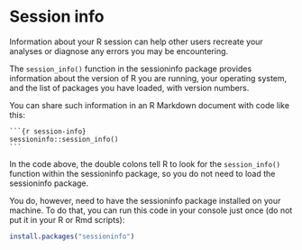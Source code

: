 # Session info

<!-- 
The code chunk example below requires strange formatting to get it to show
That formatting causes the copy button to be hidden
This next css code chunk makes the copy button visible
I'm still not sure how to make it visible only on hover
-->

<style type="text/css">
main div pre .copy button {
  visibility: visible;
}
</style>

Information about your R session  can help other users recreate your analyses or diagnose any errors you may be encountering.

The `session_info()` function in the sessioninfo package provides information about the version of R you are running, your operating system, and the list of packages you have loaded, with version numbers.

You can share such information in an R Markdown document with code like this:

````
```{r session-info}
sessioninfo::session_info()
```
````

In the code above, the double colons tell R to look for the `session_info()` function within the sessioninfo package, so you do not need to load the sessioninfo package. 

You do, however, need to have the sessioninfo package installed on your machine. To do that, you can run this code in your console just once (do not put it in your R or Rmd scripts):


``` r
install.packages("sessioninfo")
```

